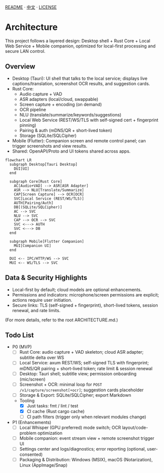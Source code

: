 [README](/README.md) · [中文](/docs/ARCHITECTURE.md) · [LICENSE](/LICENSE)

# Architecture

This project follows a layered design: Desktop shell + Rust Core + Local Web Service + Mobile companion, optimized for local-first processing and secure LAN control.

## Overview
- Desktop (Tauri): UI shell that talks to the local service; displays live captions/translation, screenshot OCR results, and suggestion cards.
- Rust Core:
  - Audio capture + VAD
  - ASR adapters (local/cloud, swappable)
  - Screen capture + encoding (on demand)
  - OCR pipeline
  - NLU (translate/summarize/keywords/suggestions)
  - Local Web Service (REST/WS/TLS with self-signed cert + fingerprint pinning)
  - Pairing & auth (mDNS/QR + short-lived token)
  - Storage (SQLite/SQLCipher)
- Mobile (Flutter): Companion screen and remote control panel; can trigger screenshots and view results.
- Shared: OpenAPI/Proto and UI tokens shared across apps.

```mermaid
flowchart LR
  subgraph Desktop[Tauri Desktop]
    DUI[UI]
  end

  subgraph Core[Rust Core]
    AC[Audio+VAD] --> ASR[ASR Adapter]
    ASR --> NLU[Translate/Summarize]
    CAP[Screen Capture] --> OCR[OCR]
    SVC[Local Service (REST/WS/TLS)]
    AUTH[Pairing/Auth]
    DB[(SQLite/SQLCipher)]
    AC --> SVC
    NLU --> SVC
    CAP --> OCR --> SVC
    SVC <---> AUTH
    SVC <---> DB
  end

  subgraph Mobile[Flutter Companion]
    MUI[Companion UI]
  end

  DUI <-- IPC/HTTP/WS --> SVC
  MUI <-- WS/TLS --> SVC
```

## Data & Security Highlights
- Local-first by default; cloud models are optional enhancements.
- Permissions and indicators: microphone/screen permissions are explicit; actions require user initiation.
- Secure links: TLS (self-signed + fingerprint), short-lived tokens, session renewal, and rate limits.

(For more details, refer to the root ARCHITECTURE.md.)

## Todo List

- P0 (MVP)
  - [ ] Rust Core: audio capture + VAD skeleton; cloud ASR adapter; subtitle delta over WS
  - [ ] Local Service: axum REST/WS; self-signed TLS with fingerprint; mDNS/QR pairing + short-lived token; rate limit & session renewal
  - [ ] Desktop: Tauri shell; subtitle view; permission onboarding (mic/screen)
  - [ ] Screenshot + OCR: minimal loop for `POST /v1/capture/screenshot[+ocr]`; suggestion cards placeholder
  - [ ] Storage & Export: SQLite/SQLCipher; export Markdown
  - Tooling
    - [x] Just tasks: fmt / lint / test
    - [x] CI cache (Rust cargo cache)
    - [ ] CI path filters (trigger only when relevant modules change)
- P1 (Enhancements)
  - [ ] Local Whisper (GPU preferred) mode switch; OCR layout/code-problem optimization
  - [ ] Mobile companion: event stream view + remote screenshot trigger UI
  - [ ] Settings center and logs/diagnostics; error reporting (optional, user-consented)
  - [ ] Packaging & Distribution: Windows (MSIX), macOS (Notarization), Linux (AppImage/Snap)